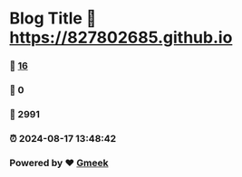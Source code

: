# Blog Title :link: https://827802685.github.io 
### :page_facing_up: [16](https://827802685.github.io/tag.html) 
### :speech_balloon: 0 
### :hibiscus: 2991 
### :alarm_clock: 2024-08-17 13:48:42 
### Powered by :heart: [Gmeek](https://github.com/Meekdai/Gmeek)
